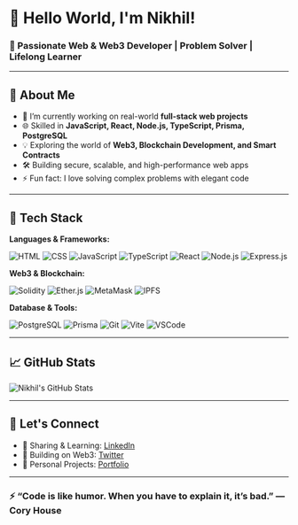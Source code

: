 # 👋 Hello World, I'm Nikhil!

### 🚀 Passionate Web & Web3 Developer | Problem Solver | Lifelong Learner

---

## 🧠 About Me

- 🔭 I’m currently working on real-world **full-stack web projects**
- 🌐 Skilled in **JavaScript, React, Node.js, TypeScript, Prisma, PostgreSQL**
- 💡 Exploring the world of **Web3, Blockchain Development, and Smart Contracts**
- 🛠️ Building secure, scalable, and high-performance web apps
- ⚡ Fun fact: I love solving complex problems with elegant code

---

## 💼 Tech Stack

**Languages & Frameworks:**

![HTML](https://img.shields.io/badge/-HTML5-E34F26?logo=html5&logoColor=white)
![CSS](https://img.shields.io/badge/-CSS3-1572B6?logo=css3)
![JavaScript](https://img.shields.io/badge/-JavaScript-F7DF1E?logo=javascript&logoColor=black)
![TypeScript](https://img.shields.io/badge/-TypeScript-3178C6?logo=typescript&logoColor=white)
![React](https://img.shields.io/badge/-React-61DAFB?logo=react&logoColor=black)
![Node.js](https://img.shields.io/badge/-Node.js-339933?logo=node.js&logoColor=white)
![Express.js](https://img.shields.io/badge/-Express.js-000000?logo=express&logoColor=white)

**Web3 & Blockchain:**

![Solidity](https://img.shields.io/badge/-Solidity-363636?logo=solidity)
![Ether.js](https://img.shields.io/badge/-Ethers.js-3C3C3D?logo=ethereum&logoColor=white)
![MetaMask](https://img.shields.io/badge/-MetaMask-F6851B?logo=metamask&logoColor=white)
![IPFS](https://img.shields.io/badge/-IPFS-65C2CB?logo=ipfs&logoColor=white)

**Database & Tools:**

![PostgreSQL](https://img.shields.io/badge/-PostgreSQL-4169E1?logo=postgresql&logoColor=white)
![Prisma](https://img.shields.io/badge/-Prisma-2D3748?logo=prisma)
![Git](https://img.shields.io/badge/-Git-F05032?logo=git&logoColor=white)
![Vite](https://img.shields.io/badge/-Vite-646CFF?logo=vite&logoColor=white)
![VSCode](https://img.shields.io/badge/-VSCode-007ACC?logo=visual-studio-code)

---

## 📈 GitHub Stats

![Nikhil's GitHub Stats](https://github-readme-stats.vercel.app/api?username=YOUR_GITHUB_USERNAME&show_icons=true&theme=radical)

---

## 🤝 Let's Connect

- 🧠 Sharing & Learning: [LinkedIn](https://linkedin.com/)
- 🔐 Building on Web3: [Twitter](https://twitter.com/)
- 🧰 Personal Projects: [Portfolio](https://yourportfolio.com)

---

### ⚡ “Code is like humor. When you have to explain it, it’s bad.” — Cory House
